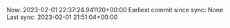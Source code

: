 Now: 2023-02-01 22:37:24.941120+00:00 Earliest commit since sync: None Last sync: 2023-02-01 21:51:04+00:00
